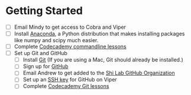 # Getting Started

- [ ] Email Mindy to get access to Cobra and Viper
- [ ] Install [Anaconda](https://www.continuum.io/downloads), a Python distribution that makes installing packages like numpy and scipy much easier.  
- [ ] Complete [Codecademy commandline lessons](https://www.codecademy.com/learn/learn-the-command-line)
- [ ] Set up Git and GitHub
  - [ ] Install [Git](http://git-scm.com/downloads) (If you are using a Mac, Git should already be installed.)
  - [ ] Sign up for [GitHub](https://github.com/)
  - [ ] Email Andrew to get added to the [Shi Lab GitHub Organization](https://github.com/shilab)
  - [ ] Set up an [SSH key](https://help.github.com/articles/generating-ssh-keys/) for GitHub on Viper
  - [ ] Complete [Codecademy Git lessons](https://www.codecademy.com/learn/learn-git)
